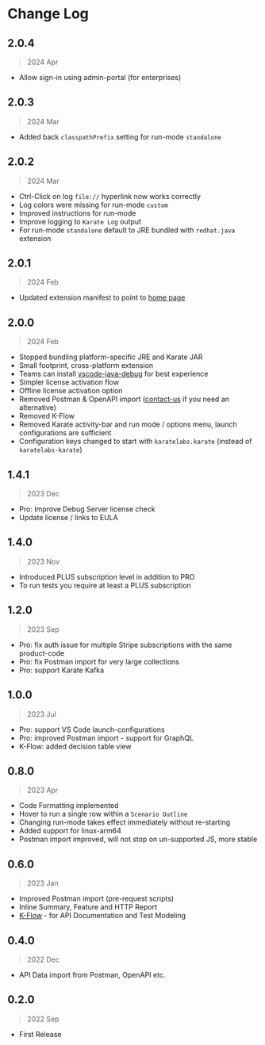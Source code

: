 # Change Log

## 2.0.4
> 2024 Apr
* Allow sign-in using admin-portal (for enterprises)

## 2.0.3
> 2024 Mar
* Added back `classpathPrefix` setting for run-mode `standalone`

## 2.0.2
> 2024 Mar
* Ctrl-Click on log `file://` hyperlink now works correctly
* Log colors were missing for run-mode `custom`
* Improved instructions for run-mode
* Improve logging to `Karate Log` output
* For run-mode `standalone` default to JRE bundled with `redhat.java` extension

## 2.0.1
> 2024 Feb
* Updated extension manifest to point to [home page](https://github.com/karatelabs/vscode-extension)

## 2.0.0
> 2024 Feb
* Stopped bundling platform-specific JRE and Karate JAR
* Small footprint, cross-platform extension
* Teams can install [vscode-java-debug](https://github.com/microsoft/vscode-java-debug) for best experience
* Simpler license activation flow
* Offline license activation option
* Removed Postman & OpenAPI import ([contact-us](https://karatelabs.io/contact-us) if you need an alternative)
* Removed K-Flow
* Removed Karate activity-bar and run mode / options menu, launch configurations are sufficient
* Configuration keys changed to start with `karatelabs.karate` (instead of `karatelabs-karate`)

## 1.4.1
> 2023 Dec
* Pro: Improve Debug Server license check
* Update license / links to EULA

## 1.4.0
> 2023 Nov
* Introduced PLUS subscription level in addition to PRO
* To run tests you require at least a PLUS subscription

## 1.2.0
> 2023 Sep
* Pro: fix auth issue for multiple Stripe subscriptions with the same product-code
* Pro: fix Postman import for very large collections
* Pro: support Karate Kafka

## 1.0.0
> 2023 Jul
* Pro: support VS Code launch-configurations
* Pro: improved Postman import - support for GraphQL
* K-Flow: added decision table view

## 0.8.0
> 2023 Apr
* Code Formatting implemented
* Hover to run a single row within a `Scenario Outline`
* Changing run-mode takes effect immediately without re-starting
* Added support for linux-arm64
* Postman import improved, will not stop on un-supported JS, more stable

## 0.6.0
> 2023 Jan
* Improved Postman import (pre-request scripts)
* Inline Summary, Feature and HTTP Report
* [K-Flow](https://www.karatelabs.io/k-flow) - for API Documentation and Test Modeling

## 0.4.0
> 2022 Dec
* API Data import from Postman, OpenAPI etc.

## 0.2.0
> 2022 Sep
* First Release

